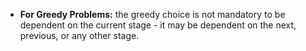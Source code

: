 - **For Greedy Problems:** the greedy choice is not mandatory to be dependent on the current stage - it may be dependent on the next, previous, or any other stage.

